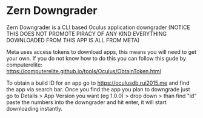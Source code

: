 # Zern Downgrader

Zern Downgrader is a CLI based Oculus application downgrader (NOTICE THIS DOES NOT PROMOTE PIRACY OF ANY KIND EVERYTHING DOWNLOADED FROM THIS APP IS ALL FROM META)

Meta uses access tokens to download apps, this means you will need to get your own. If you do not know how to do this you can follow this gude by computerelite: https://computerelite.github.io/tools/Oculus/ObtainToken.html

To obtain a build ID for an app go to https://oculusdb.rui2015.me and find the app via search bar. Once you find the app you plan to downgrade just go to Details > App Version you want (eg 1.0.0) > drop down > than find "id" paste the numbers into the downgrader and hit enter, it will start downloading instantly.
